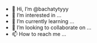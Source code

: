 - 👋 Hi, I’m @bachatytyyy
- 👀 I’m interested in ...
- 🌱 I’m currently learning ...
- 💞️ I’m looking to collaborate on ...
- 📫 How to reach me ...

<!---
bachatytyyy/bachatytyyy is a ✨ special ✨ repository because its `README.md` (this file) appears on your GitHub profile.
You can click the Preview link to take a look at your changes.
--->
